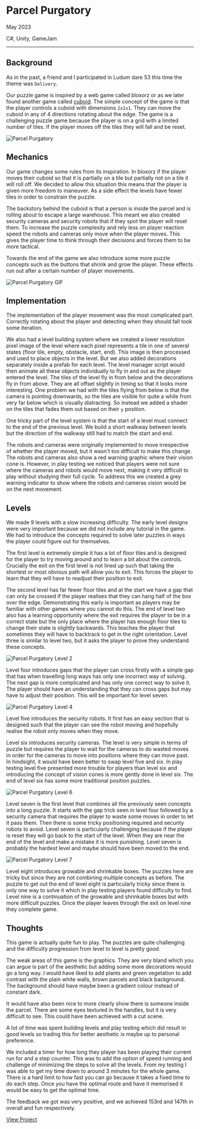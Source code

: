 # Parcel Purgatory

May 2023

C#, Unity, GameJam

---

## Background

As in the past, a friend and I participated in Ludum dare 53 this time the theme was `Delivery`.

Our puzzle game is inspired by a web game called bloxorz or as we later found another game called [cuboid](<https://en.wikipedia.org/wiki/Cuboid_(video_game)>). The simple concept of the game is that the player controls a cuboid with dimensions `2x1x1`. They can move the cuboid in any of 4 directions rotating about the edge. The game is a challenging puzzle game because the player is on a grid with a limited number of tiles. If the player moves off the tiles they will fall and be reset.

![Parcel Purgatory](/assets/images/parcelpurgatory.png)

## Mechanics

Our game changes some rules from its inspiration. In bloxorz if the player moves their cuboid so that it is partially on a tile but partially not on a tile it will roll off. We decided to allow this situation this means that the player is given more freedom to maneuver. As a side effect the levels have fewer tiles in order to constrain the puzzle.

The backstory behind the cuboid is that a person is inside the parcel and is rolling about to escape a large warehouse. This meant we also created security cameras and security robots that if they spot the player will reset them. To increase the puzzle complexity and rely less on player reaction speed the robots and cameras only move when the player moves. This gives the player time to think through their decisions and forces them to be more tactical.

Towards the end of the game we also introduce some more puzzle concepts such as the buttons that shrink and grow the player. These effects run out after a certain number of player movements.

![Parcel Purgatory GIF](/assets/images/parcel.gif)

## Implementation

The implementation of the player movement was the most complicated part. Correctly rotating about the player and detecting when they should fall took some iteration.

We also had a level building system where we created a lower resolution pixel image of the level where each pixel represents a tile in one of several states (floor tile, empty, obstacle, start, end). This image is then processed and used to place objects in the level. But we also added decorations separately inside a prefab for each level. The level manager script would then animate all these objects individually to fly in and out as the player entered the level. The tiles of the level fly in from below and the decorations fly in from above. They are all offset slightly in timing so that it looks more interesting. One problem we had with the tiles flying from below is that the camera is pointing downwards, so the tiles are visible for quite a while from very far below which is visually distracting. So instead we added a shader on the tiles that fades them out based on their `y` position.

One tricky part of the level system is that the start of a level must connect to the end of the previous level. We build a short walkway between levels but the direction of the walkway still had to match the start and end.

The robots and cameras were originally implemented to move irrespective of whether the player moved, but it wasn't too difficult to make this change. The robots and cameras also show a red warning graphic where their vision cone is. However, in play testing we noticed that players were not sure where the cameras and robots would move next, making it very difficult to play without studying their full cycle. To address this we created a grey warning indicator to show where the robots and cameras vision would be on the next movement.

## Levels

We made 9 levels with a slow increasing difficulty. The early level designs were very important because we did not include any tutorial in the game. We had to introduce the concepts required to solve later puzzles in ways the player could figure out for themselves.

The first level is extremely simple it has a lot of floor tiles and is designed for the player to try moving around and to learn a bit about the controls. Crucially the exit on the first level is not lined up such that taking the shortest or most obvious path will allow you to exit. This forces the player to learn that they will have to readjust their position to exit.

The second level has far fewer floor tiles and at the start we have a gap that can only be crossed if the player realises that they can hang half of the box over the edge. Demonstrating this early is important as players may be familiar with other games where you cannot do this. The end of level two also has a learning opportunity where the exit requires the player to be in a correct state but the only place where the player has enough floor tiles to change their state is slightly backwards. This teaches the player that sometimes they will have to backtrack to get in the right orientation. Level three is similar to level two, but it asks the player to prove they understand these concepts.

![Parcel Purgatory Level 2](/assets/images/parcelpurgatory2.png)

Level four introduces gaps that the player can cross firstly with a simple gap that has when travelling long ways has only one incorrect way of solving. The next gap is more complicated and has only one correct way to solve it. The player should have an understanding that they can cross gaps but may have to adjust their position. This will be important for level seven.

![Parcel Purgatory Level 4](/assets/images/parcelpurgatory3.png)

Level five introduces the security robots. It first has an easy section that is designed such that the player can see the robot moving and hopefully realise the robot only moves when they move.

Level six introduces security cameras. The level is very simple in terms of puzzle but requires the player to wait for the cameras to do wasted moves in order for the cameras to move into positions where they can move past. In hindsight, it would have been better to swap level five and six. In play testing level five presented more trouble for players than level six and introducing the concept of vision cones is more gently done in level six. The end of level six has some more traditional position puzzles.

![Parcel Purgatory Level 6](/assets/images/parcelpurgatory4.png)

Level seven is the first level that combines all the previously seen concepts into a long puzzle. It starts with the gap trick seen in level four followed by a security camera that requires the player to waste some moves in order to let it pass them. Then there is some tricky positioning required and security robots to avoid. Level seven is particularly challenging because if the player is reset they will go back to the start of the level. When they are near the end of the level and make a mistake it is more punishing. Level seven is probably the hardest level and maybe should have been moved to the end.

![Parcel Purgatory Level 7](/assets/images/parcelpurgatory5.png)

Level eight introduces growable and shrinkable boxes. The puzzles here are tricky but since they are not combining multiple concepts as before. The puzzle to get out the end of level eight is particularly tricky since there is only one way to solve it which in play testing players found difficulty to find. Level nine is a continuation of the growable and shrinkable boxes but with more difficult puzzles. Once the player leaves through the exit on level nine they complete game.

## Thoughts

This game is actually quite fun to play. The puzzles are quite challenging and the difficulty progression from level to level is pretty good.

The weak areas of this game is the graphics. They are very bland which you can argue is part of the aesthetic but adding some more decorations would go a long way. I would have liked to add plants and green vegetation to add contrast with the plain white walls, brown parcels and black background. The background should have maybe been a gradient colour instead of constant dark.

It would have also been nice to more clearly show there is someone inside the parcel. There are some eyes textured in the handles, but it is very difficult to see. This could have been achieved with a cut scene.

A lot of time was spent building levels and play testing which did result in good levels so trading this for better aesthetic is maybe up to personal preference.

We included a timer for how long they player has been playing their current run for and a step counter. This was to add the option of speed running and challenge of minimizing the steps to solve all the levels. From my testing I was able to get my time down to around 3 minutes for the whole game. There is a hard limit to how fast you can go because it takes a fixed time to do each step. Once you have the optimal route and have it memorised it would be easy to get the optimal time.

The feedback we got was very positive, and we achieved 153rd and 147th in overall and fun respectively.

[View Project](https://wilkoco.itch.io/parcel-purgatory)
